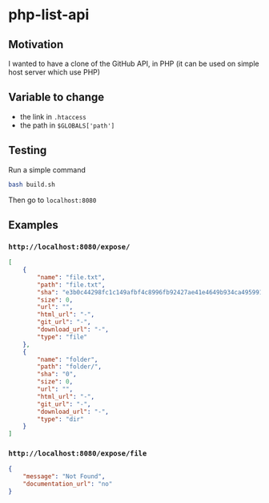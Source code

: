 # php-list-api

## Motivation

I wanted to have a clone of the GitHub API, in PHP (it can be used on simple host server which use PHP)

## Variable to change

- the link in `.htaccess`
- the path in `$GLOBALS['path']`

## Testing

Run a simple command

```sh
bash build.sh
```

Then go to `localhost:8080`

## Examples

### `http://localhost:8080/expose/`

```json
[
    {
        "name": "file.txt",
        "path": "file.txt",
        "sha": "e3b0c44298fc1c149afbf4c8996fb92427ae41e4649b934ca495991b7852b855",
        "size": 0,
        "url": "",
        "html_url": "-",
        "git_url": "-",
        "download_url": "-",
        "type": "file"
    },
    {
        "name": "folder",
        "path": "folder/",
        "sha": "0",
        "size": 0,
        "url": "",
        "html_url": "-",
        "git_url": "-",
        "download_url": "-",
        "type": "dir"
    }
]
```

### `http://localhost:8080/expose/file`

```json
{
    "message": "Not Found",
    "documentation_url": "no"
}
```
